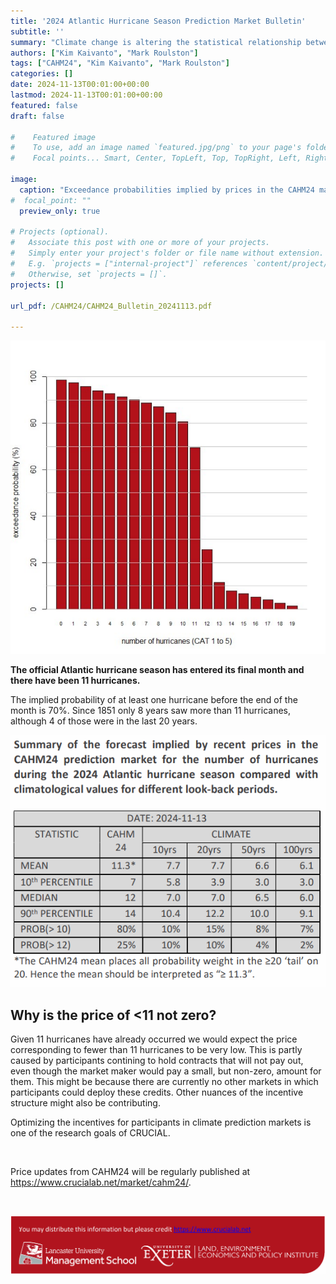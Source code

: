 ```yaml
---
title: '2024 Atlantic Hurricane Season Prediction Market Bulletin'
subtitle: ''
summary: "Climate change is altering the statistical relationship between sea-surface temperature and hurricane activity?"
authors: ["Kim Kaivanto", "Mark Roulston"]
tags: ["CAHM24", "Kim Kaivanto", "Mark Roulston"]
categories: []
date: 2024-11-13T00:01:00+00:00
lastmod: 2024-11-13T00:01:00+00:00
featured: false
draft: false

#    Featured image
#    To use, add an image named `featured.jpg/png` to your page's folder.
#    Focal points... Smart, Center, TopLeft, Top, TopRight, Left, Right, BottomLeft, Bottom, BottomRight.

image: 
  caption: "Exceedance probabilities implied by prices in the CAHM24 market for the number of hurricanes during the 2024 Atlantic hurricane season."
#  focal_point: ""
  preview_only: true

# Projects (optional).
#   Associate this post with one or more of your projects.
#   Simply enter your project's folder or file name without extension.
#   E.g. `projects = ["internal-project"]` references `content/project/deep-learning/index.md`.
#   Otherwise, set `projects = []`.
projects: []

url_pdf: /CAHM24/CAHM24_Bulletin_20241113.pdf

---
```

![](featured.png "Exceedance probabilities implied by prices in the CAHM24 market for the number of hurricanes during the 2024 Atlantic hurricane season.")

**The official Atlantic hurricane season has entered its final month and there have been 11 hurricanes.**

The implied probability of at least one hurricane 
before the end of the month is 70%. Since 1851 only 
8 years saw more than 11 hurricanes, although 4 of 
those were in the last 20 years.

![table](table.png)

## Why is the price of <11 not zero? 

Given 11 hurricanes have already occurred we would expect 
the price corresponding to fewer than 11 hurricanes to be 
very low. This is partly caused by participants contining to 
hold contracts that will not pay out, even though the market 
maker would pay a small, but non-zero, amount for them. 
This might be because there are currently no other markets 
in which participants could deploy these credits. Other 
nuances of the incentive structure might also be 
contributing. 

Optimizing the incentives for participants in climate 
prediction markets is one of the research goals of CRUCIAL. 



<br> 

Price updates from CAHM24 will be regularly published at https://www.crucialab.net/market/cahm24/.  


<br> 

![credits](foot.png) 

<br>
 
